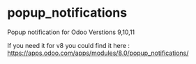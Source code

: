 # popup_notifications
Popup notification for Odoo Verstions 9,10,11




If you need it for v8 you could find it here : https://apps.odoo.com/apps/modules/8.0/popup_notifications/
